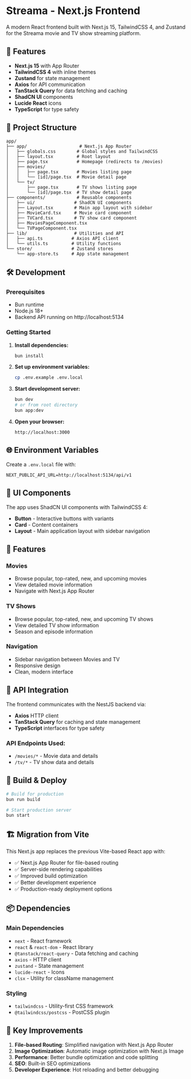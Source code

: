 # Streama - Next.js Frontend

A modern React frontend built with Next.js 15, TailwindCSS 4, and Zustand for the Streama movie and TV show streaming platform.

## 🚀 Features

- **Next.js 15** with App Router
- **TailwindCSS 4** with inline themes
- **Zustand** for state management
- **Axios** for API communication
- **TanStack Query** for data fetching and caching
- **ShadCN UI** components
- **Lucide React** icons
- **TypeScript** for type safety

## 📁 Project Structure

```
app/
├── app/                    # Next.js App Router
│   ├── globals.css        # Global styles and TailwindCSS
│   ├── layout.tsx         # Root layout
│   ├── page.tsx           # Homepage (redirects to /movies)
│   ├── movies/
│   │   ├── page.tsx       # Movies listing page
│   │   └── [id]/page.tsx  # Movie detail page
│   └── tv/
│       ├── page.tsx       # TV shows listing page
│       └── [id]/page.tsx  # TV show detail page
├── components/            # Reusable components
│   ├── ui/               # ShadCN UI components
│   ├── Layout.tsx        # Main app layout with sidebar
│   ├── MovieCard.tsx     # Movie card component
│   ├── TVCard.tsx        # TV show card component
│   ├── MoviesPageComponent.tsx
│   └── TVPageComponent.tsx
├── lib/                  # Utilities and API
│   ├── api.ts           # Axios API client
│   └── utils.ts         # Utility functions
└── store/               # Zustand stores
    └── app-store.ts     # App state management
```

## 🛠️ Development

### Prerequisites

- Bun runtime
- Node.js 18+
- Backend API running on http://localhost:5134

### Getting Started

1. **Install dependencies:**

   ```bash
   bun install
   ```

2. **Set up environment variables:**

   ```bash
   cp .env.example .env.local
   ```

3. **Start development server:**

   ```bash
   bun dev
   # or from root directory
   bun app:dev
   ```

4. **Open your browser:**
   ```
   http://localhost:3000
   ```

## 🌐 Environment Variables

Create a `.env.local` file with:

```env
NEXT_PUBLIC_API_URL=http://localhost:5134/api/v1
```

## 🎨 UI Components

The app uses ShadCN UI components with TailwindCSS 4:

- **Button** - Interactive buttons with variants
- **Card** - Content containers
- **Layout** - Main application layout with sidebar navigation

## 📱 Features

### Movies

- Browse popular, top-rated, new, and upcoming movies
- View detailed movie information
- Navigate with Next.js App Router

### TV Shows

- Browse popular, top-rated, new, and upcoming TV shows
- View detailed TV show information
- Season and episode information

### Navigation

- Sidebar navigation between Movies and TV
- Responsive design
- Clean, modern interface

## 🔧 API Integration

The frontend communicates with the NestJS backend via:

- **Axios** HTTP client
- **TanStack Query** for caching and state management
- **TypeScript** interfaces for type safety

### API Endpoints Used:

- `/movies/*` - Movie data and details
- `/tv/*` - TV show data and details

## 🚀 Build & Deploy

```bash
# Build for production
bun run build

# Start production server
bun start
```

## 🏗️ Migration from Vite

This Next.js app replaces the previous Vite-based React app with:

- ✅ Next.js App Router for file-based routing
- ✅ Server-side rendering capabilities
- ✅ Improved build optimization
- ✅ Better development experience
- ✅ Production-ready deployment options

## 📦 Dependencies

### Main Dependencies

- `next` - React framework
- `react` & `react-dom` - React library
- `@tanstack/react-query` - Data fetching and caching
- `axios` - HTTP client
- `zustand` - State management
- `lucide-react` - Icons
- `clsx` - Utility for className management

### Styling

- `tailwindcss` - Utility-first CSS framework
- `@tailwindcss/postcss` - PostCSS plugin

## 🎯 Key Improvements

1. **File-based Routing**: Simplified navigation with Next.js App Router
2. **Image Optimization**: Automatic image optimization with Next.js Image
3. **Performance**: Better bundle optimization and code splitting
4. **SEO**: Built-in SEO optimizations
5. **Developer Experience**: Hot reloading and better debugging
